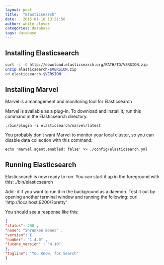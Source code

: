 ```yaml
---
layout: post
title:  "Elasticsearch"
date:   2015-01-10 13:21:50
author: white clover
categories: database
tags: database
---
```



## Installing Elasticsearch

```bash
curl -L -O http://download.elasticsearch.org/PATH/TO/VERSION.zip
unzip elasticsearch-$VERSION.zip
cd elasticsearch-$VERSION
```

## Installing Marvel

Marvel is a management and monitoring tool for Elasticsearch

Marvel is available as a plug-in. To download and install it, run this command in the
Elasticsearch directory:

    ./bin/plugin -i elasticsearch/marvel/latest

You probably don’t want Marvel to monitor your local cluster, so you can disable data
collection with this command:

    echo 'marvel.agent.enabled: false' >> ./config/elasticsearch.yml

## Running Elasticsearch

Elasticsearch is now ready to run. You can start it up in the foreground with this:
    ./bin/elasticsearch

Add -d if you want to run it in the background as a daemon.
Test it out by opening another terminal window and running the following:
    curl 'http://localhost:9200/?pretty'

You should see a response like this:

```json
{
"status": 200 ,
"name": "Shrunken Bones" ,
"version": {
"number": "1.4.0" ,
"lucene_version" : "4.10"
},
"tagline": "You Know, for Search"
}
```
